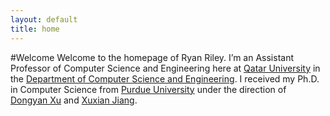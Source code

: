 ```yaml
---
layout: default
title: home
---
```


#Welcome
Welcome to the homepage of Ryan Riley. I’m an Assistant Professor of
Computer Science and Engineering here at
[Qatar University](http://www.qu.edu.qa) in the
[Department of Computer Science and Engineering](http://www.qu.edu.qa/engineering/computer/).
I received my Ph.D. in Computer Science from
[Purdue University](http://www.purdue.edu/) under the direction of
[Dongyan Xu](http://www.cs.purdue.edu/homes/dxu) and
[Xuxian Jiang](http://www.csc.ncsu.edu/faculty/jiang/).
